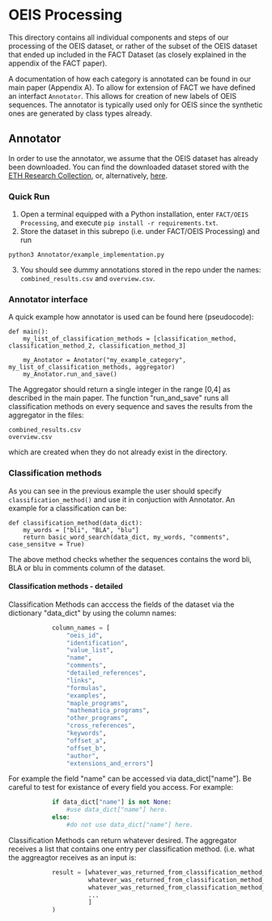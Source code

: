 # OEIS Processing

This directory contains all individual components and steps of our processing of the OEIS dataset,
or rather of the subset of the OEIS dataset that ended up included in the FACT Dataset (as closely explained in the appendix of the FACT paper).

A documentation of how each category is annotated can be found in our main paper (Appendix A).
To allow for extension of FACT we have defined an interfact `Annotator`. This allows for creation of new labels of OEIS sequences.
The annotator is typically used only for OEIS since the synthetic ones are generated by class types already.

## Annotator

In order to use the annotator, we assume that the OEIS dataset has already been downloaded.
You can find the downloaded dataset stored with the [ETH Research Collection](https://doi.org/10.3929/ethz-b-000562705), or, alternatively, [here](https://1drv.ms/u/s!Ah0yjm0w0EzPuJJdflcIGeBR5zLJkg).

### Quick Run

1. Open a terminal equipped with a Python installation, enter `FACT/OEIS Processing`, and execute `pip install -r requirements.txt`.
2. Store the dataset in this subrepo (i.e. under FACT/OEIS Processing) and run
```
python3 Annotator/example_implementation.py
```
3. You should see dummy annotations stored in the repo under the names: `combined_results.csv` and `overview.csv`.

### Annotator interface
A quick example how annotator is used can be found here (pseudocode):
```
def main():
    my_list_of_classification_methods = [classification_method, classification_method_2, classification_method_3]

    my_Anotator = Anotator("my_example_category", my_list_of_classification_methods, aggregator)
    my_Anotator.run_and_save()
```
The Aggregator should return a single integer in the range [0,4] as described in the main paper.
The function "run_and_save" runs all classification methods on every sequence and saves the results from the aggregator in the files:
```
combined_results.csv
overview.csv
```
which are created when they do not already exist in the directory.

### Classification methods
As you can see in the previous example the user should specify `classification_method()` and use it in conjuction with Annotator.
An example for a classification can be:
```
def classification_method(data_dict):
    my_words = ["bli", "BLA", "blu"]
    return basic_word_search(data_dict, my_words, "comments", case_sensitve = True)
```
The above method checks whether the sequences contains the word bli, BLA or blu in comments column of the dataset.

#### Classification methods - detailed
Classification Methods can acccess the fields of the dataset via the dictionary "data_dict" by using the column names:
```python
            column_names = [
                "oeis_id",
                "identification",
                "value_list",
                "name",
                "comments",
                "detailed_references",
                "links",
                "formulas",
                "examples",
                "maple_programs",
                "mathematica_programs",
                "other_programs",
                "cross_references",
                "keywords",
                "offset_a",
                "offset_b",
                "author",
                "extensions_and_errors"]
```
For example the field "name" can be accessed via data_dict["name"]. Be careful to test for existance of every field you access. For example:
```python
            if data_dict["name"] is not None:
                #use data_dict["name"] here.
            else:
                #do not use data_dict["name"] here.
```
Classification Methods can return whatever desired. The aggregator receives a list that contains one entry per classification method. (i.e. what the aggreagtor receives as an input is:
```python
            result = [whatever_was_returned_from_classification_method_1,
                      whatever_was_returned_from_classification_method_2,
                      whatever_was_returned_from_classification_method_3,
                      ...
                      ]
            )
```
